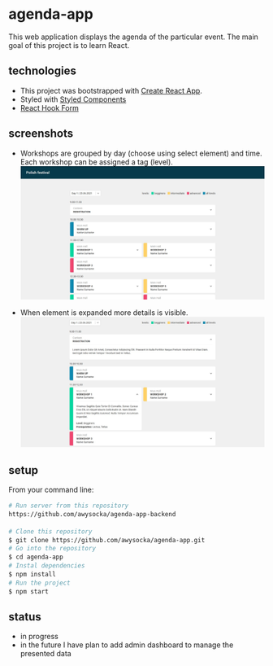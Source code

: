 # agenda-app
This web application displays the agenda of the particular event. 
The main goal of this project is to learn React.

## technologies
* This project was bootstrapped with [Create React App](https://github.com/facebook/create-react-app).
* Styled with [Styled Components](https://styled-components.com/)
* [React Hook Form](https://react-hook-form.com/)

## screenshots
* Workshops are grouped by day (choose using select element) and time. Each workshop can be assigned a tag (level).
![dashboard](https://github.com/awysocka/agenda-app/blob/master/readme-img/Dashboard.jpg)

* When element is expanded more details is visible.
![shows open elements](https://github.com/awysocka/agenda-app/blob/master/readme-img/Open-elements.jpg)

## setup
From your command line:

```bash
# Run server from this repository 
https://github.com/awysocka/agenda-app-backend

# Clone this repository
$ git clone https://github.com/awysocka/agenda-app.git
# Go into the repository
$ cd agenda-app
# Instal dependencies 
$ npm install
# Run the project 
$ npm start

```

## status
* in progress
* in the future I have plan to add admin dashboard to manage the presented data
